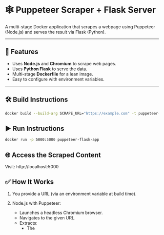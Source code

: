 # 🕸️ Puppeteer Scraper + Flask Server

A multi-stage Docker application that scrapes a webpage using Puppeteer (Node.js) and serves the result via Flask (Python).

---

## 🚀 Features

- Uses **Node.js** and **Chromium** to scrape web pages.
- Uses **Python Flask** to serve the data.
- Multi-stage **Dockerfile** for a lean image.
- Easy to configure with environment variables.

---

## 🛠️ Build Instructions

```bash
docker build --build-arg SCRAPE_URL="https://example.com" -t puppeteer-flask-app .
```

## ▶️ Run Instructions

```bash
docker run -p 5000:5000 puppeteer-flask-app
```

## 🌐 Access the Scraped Content
Visit: http://localhost:5000


## ✅ How It Works
1. You provide a URL (via an environment variable at build time).

2. Node.js with Puppeteer:
   - Launches a headless Chromium browser.
   - Navigates to the given URL.
   - Extracts:
     - The <title> of the page.
     - The first <h1> element (if available).
     - Saves this info to scraped_data.json.

Python Flask App:

Reads that JSON file.

Serves it at http://localhost:5000/ as JSON over HTTP.

Docker Multi-Stage Build:

Keeps final image minimal by excluding Chromium/Puppeteer from the runtime.
